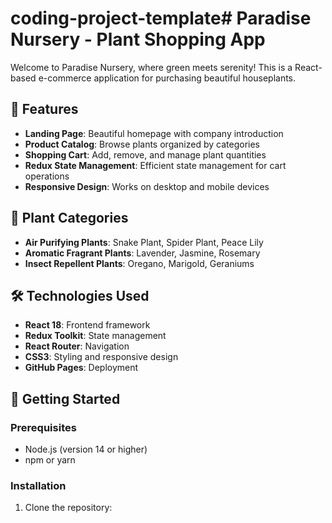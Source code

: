 # coding-project-template# Paradise Nursery - Plant Shopping App

Welcome to Paradise Nursery, where green meets serenity! This is a React-based e-commerce application for purchasing beautiful houseplants.

## 🌱 Features

- **Landing Page**: Beautiful homepage with company introduction
- **Product Catalog**: Browse plants organized by categories
- **Shopping Cart**: Add, remove, and manage plant quantities
- **Redux State Management**: Efficient state management for cart operations
- **Responsive Design**: Works on desktop and mobile devices

## 🏪 Plant Categories

- **Air Purifying Plants**: Snake Plant, Spider Plant, Peace Lily
- **Aromatic Fragrant Plants**: Lavender, Jasmine, Rosemary  
- **Insect Repellent Plants**: Oregano, Marigold, Geraniums

## 🛠️ Technologies Used

- **React 18**: Frontend framework
- **Redux Toolkit**: State management
- **React Router**: Navigation
- **CSS3**: Styling and responsive design
- **GitHub Pages**: Deployment

## 🚀 Getting Started

### Prerequisites
- Node.js (version 14 or higher)
- npm or yarn

### Installation

1. Clone the repository:

